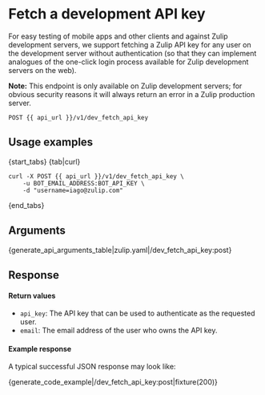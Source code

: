 # Fetch a development API key

For easy testing of mobile apps and other clients and against Zulip
development servers, we support fetching a Zulip API key for any user
on the development server without authentication (so that they can
implement analogues of the one-click login process available for Zulip
development servers on the web).

**Note:** This endpoint is only available on Zulip development
servers; for obvious security reasons it will always return an error
in a Zulip production server.

`POST {{ api_url }}/v1/dev_fetch_api_key`

## Usage examples

{start_tabs}
{tab|curl}

``` curl
curl -X POST {{ api_url }}/v1/dev_fetch_api_key \
    -u BOT_EMAIL_ADDRESS:BOT_API_KEY \
    -d "username=iago@zulip.com"
```

{end_tabs}

## Arguments

{generate_api_arguments_table|zulip.yaml|/dev_fetch_api_key:post}

## Response

#### Return values

* `api_key`: The API key that can be used to authenticate as the requested
    user.
* `email`: The email address of the user who owns the API key.

#### Example response

A typical successful JSON response may look like:

{generate_code_example|/dev_fetch_api_key:post|fixture(200)}
